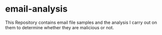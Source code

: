 # email-analysis

This Repository contains email file samples and the analysis I carry out on them to determine whether they are malicious or not.
